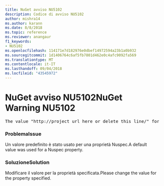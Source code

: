 ```yaml
---
title: NuGet avviso NU5102
description: Codice di avviso NU5102
author: mishra14
ms.author: karann
ms.date: 8/8/2018
ms.topic: reference
ms.reviewer: anangaur
f1_keywords:
- NU5102
ms.openlocfilehash: 114171e7d182976e0dbef14972594a23b1a0b932
ms.sourcegitcommit: 1d1406764c6af5fb7801d462e0c4afc9092fa569
ms.translationtype: MT
ms.contentlocale: it-IT
ms.lasthandoff: 09/04/2018
ms.locfileid: "43545972"
---
```

# <a name="nuget-warning-nu5102"></a><span data-ttu-id="c064f-103">NuGet avviso NU5102</span><span class="sxs-lookup"><span data-stu-id="c064f-103">NuGet Warning NU5102</span></span>
<pre>The value "http://project_url_here_or_delete_this_line/" for ProjectUrl is a sample value and should be removed. Replace it with an appropriate value or remove it and rebuild your package.</pre>

### <a name="issue"></a><span data-ttu-id="c064f-104">Problema</span><span class="sxs-lookup"><span data-stu-id="c064f-104">Issue</span></span>

<span data-ttu-id="c064f-105">Un valore predefinito è stato usato per una proprietà Nuspec.</span><span class="sxs-lookup"><span data-stu-id="c064f-105">A default value was used for a Nuspec property.</span></span>


### <a name="solution"></a><span data-ttu-id="c064f-106">Soluzione</span><span class="sxs-lookup"><span data-stu-id="c064f-106">Solution</span></span>

<span data-ttu-id="c064f-107">Modificare il valore per la proprietà specificata.</span><span class="sxs-lookup"><span data-stu-id="c064f-107">Please change the value for the property specified.</span></span>

